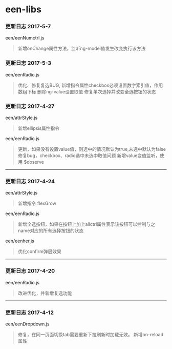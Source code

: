 # een-libs

### 更新日志  2017-5-7

een/eenNumctrl.js
> 新增onChange属性方法，监听ng-model值发生改变执行该方法

  

### 更新日志  2017-5-3

een/eenRadio.js
> 优化、修复复选BUG, 新增指令属性checkbox必须设置数字索引值，作用数组下标
> 删除ng-value设置取值
> 修复单次选择并改变全选按钮的状态

  

### 更新日志  2017-4-27

een/attrStyle.js
> 新增ellipsis属性指令

een/eenRadio.js
> 更新，如果没有设置value值，则选中的情况默认为true,未选中默认为false
> 修复bug，checkbox、radio选中未选中取值问题
> 新增value变值监听，使用 $observe

--------

### 更新日志  2017-4-24

een/attrStyle.js
> 新增指令 flexGrow

een/eenRadio.js
> 新增全选按钮，如果在按钮上加上allctrl属性表示该按钮可以控制与之name对应的所有选择按钮的状态

een/eenher.js
> 优化confirm弹层效果

--------

### 更新日志  2017-4-20
een/eenRadio.js
> 改进优化，并新增复选功能

--------

### 更新日志  2017-4-12
een/eenDropdown.js
> 修复，在同一页面切换tab需要重新下拉刷新时加载无效。
> 新增on-reload属性
